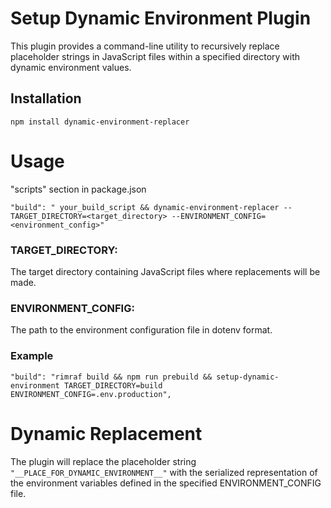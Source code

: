 # Setup Dynamic Environment Plugin

This plugin provides a command-line utility to recursively replace placeholder strings in JavaScript files within a specified directory with dynamic environment values.

## Installation

```
npm install dynamic-environment-replacer
```

# Usage
"scripts" section in package.json
```
"build": " your_build_script && dynamic-environment-replacer --TARGET_DIRECTORY=<target_directory> --ENVIRONMENT_CONFIG=<environment_config>"
```
### TARGET_DIRECTORY: 
The target directory containing JavaScript files where replacements will be made.

### ENVIRONMENT_CONFIG: 
The path to the environment configuration file in dotenv format.

### Example

```
"build": "rimraf build && npm run prebuild && setup-dynamic-environment TARGET_DIRECTORY=build ENVIRONMENT_CONFIG=.env.production",
```

# Dynamic Replacement

The plugin will replace the placeholder string ```"__PLACE_FOR_DYNAMIC_ENVIRONMENT__"``` with the serialized representation of the environment variables defined in the specified ENVIRONMENT_CONFIG file.
